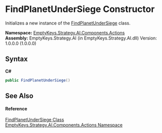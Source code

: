 # FindPlanetUnderSiege Constructor 
 

Initializes a new instance of the <a href="T_EmptyKeys_Strategy_AI_Components_Actions_FindPlanetUnderSiege">FindPlanetUnderSiege</a> class.

**Namespace:**&nbsp;<a href="N_EmptyKeys_Strategy_AI_Components_Actions">EmptyKeys.Strategy.AI.Components.Actions</a><br />**Assembly:**&nbsp;EmptyKeys.Strategy.AI (in EmptyKeys.Strategy.AI.dll) Version: 1.0.0.0 (1.0.0.0)

## Syntax

**C#**<br />
``` C#
public FindPlanetUnderSiege()
```


## See Also


#### Reference
<a href="T_EmptyKeys_Strategy_AI_Components_Actions_FindPlanetUnderSiege">FindPlanetUnderSiege Class</a><br /><a href="N_EmptyKeys_Strategy_AI_Components_Actions">EmptyKeys.Strategy.AI.Components.Actions Namespace</a><br />